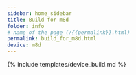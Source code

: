 ```yaml
---
sidebar: home_sidebar
title: Build for m8d
folder: info
# name of the page (/{{permalink}}.html)
permalink: build_for_m8d.html
device: m8d
---
```

{% include templates/device_build.md %}
